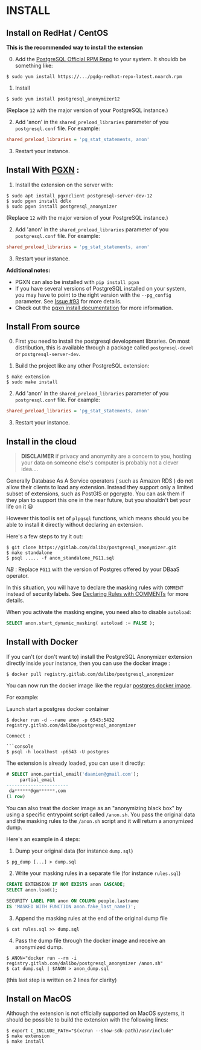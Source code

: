 INSTALL
===============================================================================

Install on RedHat / CentOS
------------------------------------------------------------------------------

**This is the recommended way to install the extension**


0. Add the [PostgreSQL Official RPM Repo] to your system. It shouldb be something like:

```console
$ sudo yum install https://.../pgdg-redhat-repo-latest.noarch.rpm
```

[PostgreSQL Official RPM Repo]: https://yum.postgresql.org/

1. Install 

```console
$ sudo yum install postgresql_anonymizer12
```

(Replace `12` with the major version of your PostgreSQL instance.)

2. Add 'anon' in the `shared_preload_libraries` parameter of you `postgresql.conf` file. For example:

```ini
shared_preload_libraries = 'pg_stat_statements, anon'
```

3. Restart your instance. 

Install With [PGXN](https://pgxn.org/) :
------------------------------------------------------------------------------


1. Install the extension on the server with:

```console
$ sudo apt install pgxnclient postgresql-server-dev-12
$ sudo pgxn install ddlx
$ sudo pgxn install postgresql_anonymizer
```

(Replace `12` with the major version of your PostgreSQL instance.)

2. Add 'anon' in the `shared_preload_libraries` parameter of you `postgresql.conf` file. For example:

```ini
shared_preload_libraries = 'pg_stat_statements, anon'
```

3. Restart your instance. 


**Additional notes:**

* PGXN can also be installed with `pip install pgxn`
* If you have several versions of PostgreSQL installed on your system, 
  you may have to point to the right version with the `--pg_config` 
  parameter. See [Issue #93] for more details.
* Check out the [pgxn install documentation] for more information.

[pgxn install documentation]: https://github.com/pgxn/pgxnclient/blob/master/docs/usage.rst#pgxn-install
[Issue #93]: https://gitlab.com/dalibo/postgresql_anonymizer/issues/93


Install From source
------------------------------------------------------------------------------

0. First you need to install the postgresql development libraries. On most
distribution, this is available through a package called `postgresql-devel`
or `postgresql-server-dev`.

1. Build the project like any other PostgreSQL extension:

```console
$ make extension
$ sudo make install
```

2. Add 'anon' in the `shared_preload_libraries` parameter of you `postgresql.conf` file. For example:

```ini
shared_preload_libraries = 'pg_stat_statements, anon'
```

3. Restart your instance. 


Install in the cloud
------------------------------------------------------------------------------

> **DISCLAIMER** if privacy and anonymity are a concern to you, hosting your 
> data on someone else's computer is probably not a clever idea....

Generally Database As A Service operators ( such as Amazon RDS ) do not allow 
their clients to load any extension. Instead they support only a limited subset 
of extensions, such as PostGIS or pgcrypto. You can ask them if they plan to 
support this one in the near future, but you shouldn't bet your life on it 😃

However this tool is set of `plpgsql` functions, which means should you be able 
to install it directly without declaring an extension.

Here's a few steps to try it out:

```console
$ git clone https://gitlab.com/dalibo/postgresql_anonymizer.git
$ make standalone
$ psql ..... -f anon_standalone_PG11.sql
```

_NB_ : Replace `PG11` with the version of Postgres offered by your DBaaS operator.

In this situation, you will have to declare the masking rules with `COMMENT` instead 
of security labels. 
See [Declaring Rules with COMMENTs] for more details.

[Declaring Rules with COMMENTs]: declare_masking_rules.md#declaring-rules-with-comments 

When you activate the masking engine, you need also to disable `autoload`:

```sql
SELECT anon.start_dynamic_masking( autoload := FALSE );
```


Install with Docker
------------------------------------------------------------------------------

If you can't (or don't want to) install the PostgreSQL Anonymizer extension 
directly inside your instance, then you can use the docker image :

```console
$ docker pull registry.gitlab.com/dalibo/postgresql_anonymizer
```

You can now run the docker image like the regular [postgres docker image].

[postgres docker image]: https://hub.docker.com/_/postgres

For example:

Launch start a postgres docker container

```console
$ docker run -d --name anon -p 6543:5432 registry.gitlab.com/dalibo/postgresql_anonymizer

Connect :

```console
$ psql -h localhost -p6543 -U postgres
```

The extension is already loaded, you can use it directly:

```sql
# SELECT anon.partial_email('daamien@gmail.com');
     partial_email     
-----------------------
 da******@gm******.com
(1 row)
```


You can also treat the docker image as an "anonymizing black box" by using a 
specific entrypoint script called `/anon.sh`. You pass the original data 
and the masking rules to the `/anon.sh` script and it will return a anonymized
dump.

Here's an example in 4 steps:

1. Dump your original data (for instance `dump.sql`)

```console
$ pg_dump [...] > dump.sql
```

2. Write your masking rules in a separate file (for instance `rules.sql`)

```sql 
CREATE EXTENSION IF NOT EXISTS anon CASCADE;
SELECT anon.load();

SECURITY LABEL FOR anon ON COLUMN people.lastname
IS 'MASKED WITH FUNCTION anon.fake_last_name()';
```

3. Append the masking rules at the end of the original dump file

```console
$ cat rules.sql >> dump.sql 
```

4. Pass the dump file through the docker image and receive an anonymized dump.

```console
$ ANON="docker run --rm -i registry.gitlab.com/dalibo/postgresql_anonymizer /anon.sh" 
$ cat dump.sql | $ANON > anon_dump.sql
```

(this last step is written on 2 lines for clarity)


Install on MacOS
------------------------------------------------------------------------------

Although the extension is not officially supported on MacOS systems, it should
be possible to build the extension with the following lines:

```console
$ export C_INCLUDE_PATH="$(xcrun --show-sdk-path)/usr/include" 
$ make extension
$ make install
```

